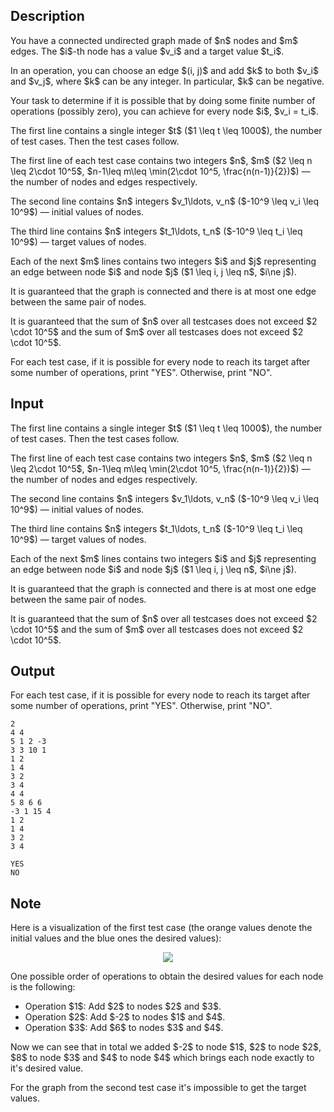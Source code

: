 ## Description

<div><p>You have a connected undirected graph made of $n$ nodes and $m$ edges. The $i$-th node has a value $v_i$ and a target value $t_i$.</p><p>In an operation, you can choose an edge $(i, j)$ and add $k$ to both $v_i$ and $v_j$, where $k$ can be any <span class="tex-font-style-bf">integer</span>. In particular, $k$ can be negative.</p><p>Your task to determine if it is possible that by doing some finite number of operations (possibly zero), you can achieve for every node $i$, $v_i = t_i$.</p></div><div class="input-specification"><p>The first line contains a single integer $t$ ($1 \leq t \leq 1000$), the number of test cases. Then the test cases follow.</p><p>The first line of each test case contains two integers $n$, $m$ ($2 \leq n \leq 2\cdot 10^5$, $n-1\leq m\leq \min(2\cdot 10^5, \frac{n(n-1)}{2})$) — the number of nodes and edges respectively.</p><p>The second line contains $n$ integers $v_1\ldots, v_n$ ($-10^9 \leq v_i \leq 10^9$) — initial values of nodes.</p><p>The third line contains $n$ integers $t_1\ldots, t_n$ ($-10^9 \leq t_i \leq 10^9$) — target values of nodes.</p><p>Each of the next $m$ lines contains two integers $i$ and $j$ representing an edge between node $i$ and node $j$ ($1 \leq i, j \leq n$, $i\ne j$).</p><p>It is guaranteed that the graph is connected and there is at most one edge between the same pair of nodes.</p><p>It is guaranteed that the sum of $n$ over all testcases does not exceed $2 \cdot 10^5$ and the sum of $m$ over all testcases does not exceed $2 \cdot 10^5$.</p></div><div class="output-specification"><p>For each test case, if it is possible for every node to reach its target after some number of operations, print "<span class="tex-font-style-tt">YES</span>". Otherwise, print "<span class="tex-font-style-tt">NO</span>".</p></div>

## Input

<p>The first line contains a single integer $t$ ($1 \leq t \leq 1000$), the number of test cases. Then the test cases follow.</p><p>The first line of each test case contains two integers $n$, $m$ ($2 \leq n \leq 2\cdot 10^5$, $n-1\leq m\leq \min(2\cdot 10^5, \frac{n(n-1)}{2})$) — the number of nodes and edges respectively.</p><p>The second line contains $n$ integers $v_1\ldots, v_n$ ($-10^9 \leq v_i \leq 10^9$) — initial values of nodes.</p><p>The third line contains $n$ integers $t_1\ldots, t_n$ ($-10^9 \leq t_i \leq 10^9$) — target values of nodes.</p><p>Each of the next $m$ lines contains two integers $i$ and $j$ representing an edge between node $i$ and node $j$ ($1 \leq i, j \leq n$, $i\ne j$).</p><p>It is guaranteed that the graph is connected and there is at most one edge between the same pair of nodes.</p><p>It is guaranteed that the sum of $n$ over all testcases does not exceed $2 \cdot 10^5$ and the sum of $m$ over all testcases does not exceed $2 \cdot 10^5$.</p>

## Output

<p>For each test case, if it is possible for every node to reach its target after some number of operations, print "<span class="tex-font-style-tt">YES</span>". Otherwise, print "<span class="tex-font-style-tt">NO</span>".</p>





```input1
2
4 4
5 1 2 -3
3 3 10 1
1 2
1 4
3 2
3 4
4 4
5 8 6 6
-3 1 15 4
1 2
1 4
3 2
3 4
```




```output1
YES
NO
```



## Note

<p>Here is a visualization of the first test case (the orange values denote the initial values and the blue ones the desired values): </p><center> <img class="tex-graphics" src="file://I0ODV2V3.png" style="max-width: 100.0%;max-height: 100.0%;"> </center><p>One possible order of operations to obtain the desired values for each node is the following:</p><ul> <li> Operation $1$: Add $2$ to nodes $2$ and $3$. </li><li> Operation $2$: Add $-2$ to nodes $1$ and $4$. </li><li> Operation $3$: Add $6$ to nodes $3$ and $4$. </li></ul><p>Now we can see that in total we added $-2$ to node $1$, $2$ to node $2$, $8$ to node $3$ and $4$ to node $4$ which brings each node exactly to it's desired value.</p><p>For the graph from the second test case it's impossible to get the target values.</p>

